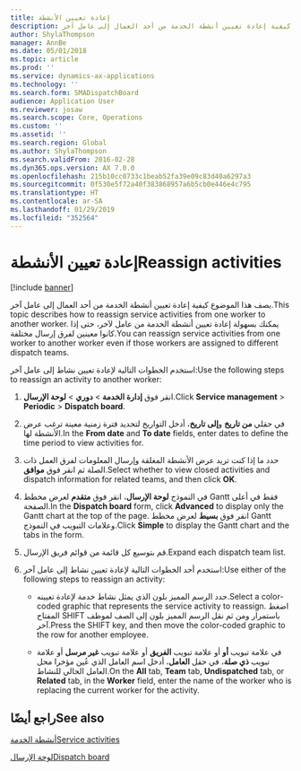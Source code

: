 ```yaml
---
title: إعادة تعيين الأنشطة
description: يصف هذا الموضوع كيفية إعادة تعيين أنشطة الخدمة من أحد العمال إلى عامل آخر.
author: ShylaThompson
manager: AnnBe
ms.date: 05/01/2018
ms.topic: article
ms.prod: ''
ms.service: dynamics-ax-applications
ms.technology: ''
ms.search.form: SMADispatchBoard
audience: Application User
ms.reviewer: josaw
ms.search.scope: Core, Operations
ms.custom: ''
ms.assetid: ''
ms.search.region: Global
ms.author: ShylaThompson
ms.search.validFrom: 2016-02-28
ms.dyn365.ops.version: AX 7.0.0
ms.openlocfilehash: 215b10cc0733c1beab52fa39e09c83d40a6297a3
ms.sourcegitcommit: 0f530e5f72a40f383868957a6b5cb0e446e4c795
ms.translationtype: HT
ms.contentlocale: ar-SA
ms.lasthandoff: 01/29/2019
ms.locfileid: "352564"
---
```

# <a name="reassign-activities"></a><span data-ttu-id="0baec-103">إعادة تعيين الأنشطة</span><span class="sxs-lookup"><span data-stu-id="0baec-103">Reassign activities</span></span> 

[!include [banner](../includes/banner.md)]


<span data-ttu-id="0baec-104">يصف هذا الموضوع كيفية إعادة تعيين أنشطة الخدمة من أحد العمال إلى عامل آخر.</span><span class="sxs-lookup"><span data-stu-id="0baec-104">This topic describes how to reassign service activities from one worker to another worker.</span></span> <span data-ttu-id="0baec-105">يمكنك بسهولة إعادة تعيين أنشطة الخدمة من عامل لآخر، حتى إذا كانوا معينين لفرق إرسال مختلفة.</span><span class="sxs-lookup"><span data-stu-id="0baec-105">You can reassign service activities from one worker to another worker even if those workers are assigned to different dispatch teams.</span></span>

<span data-ttu-id="0baec-106">استخدم الخطوات التالية لإعادة تعيين نشاط إلى عامل آخر:</span><span class="sxs-lookup"><span data-stu-id="0baec-106">Use the following steps to reassign an activity to another worker:</span></span>

1.  <span data-ttu-id="0baec-107">انقر فوق **إدارة الخدمة** \> **دوري** \> **لوحة الإرسال‬**.</span><span class="sxs-lookup"><span data-stu-id="0baec-107">Click **Service management** \> **Periodic** \> **Dispatch board**.</span></span>

2.  <span data-ttu-id="0baec-108">في حقلي **من تاريخ** و**إلى تاريخ**، أدخل التواريخ لتحديد فترة زمنية معينة ترغب عرض الأنشطة لها.</span><span class="sxs-lookup"><span data-stu-id="0baec-108">In the **From date** and **To date** fields, enter dates to define the time period to view activities for.</span></span>

3.  <span data-ttu-id="0baec-109">حدد ما إذا كنت تريد عرض الأنشطة المغلقة وإرسال المعلومات لفرق العمل ذات الصلة ثم انقر فوق **موافق**.</span><span class="sxs-lookup"><span data-stu-id="0baec-109">Select whether to view closed activities and dispatch information for related teams, and then click **OK**.</span></span>

4.  <span data-ttu-id="0baec-110">في النموذج **لوحة الإرسال**، انقر فوق **متقدم** لعرض مخطط Gantt فقط في أعلى الصفحة.</span><span class="sxs-lookup"><span data-stu-id="0baec-110">In the **Dispatch board** form, click **Advanced** to display only the Gantt chart at the top of the page.</span></span> <span data-ttu-id="0baec-111">انقر فوق **بسيط** لعرض مخطط Gantt وعلامات التبويب في النموذج.</span><span class="sxs-lookup"><span data-stu-id="0baec-111">Click **Simple** to display the Gantt chart and the tabs in the form.</span></span>

5.  <span data-ttu-id="0baec-112">قم بتوسيع كل قائمة من قوائم فريق الإرسال.</span><span class="sxs-lookup"><span data-stu-id="0baec-112">Expand each dispatch team list.</span></span>

6.  <span data-ttu-id="0baec-113">استخدم أحد الخطوات التالية لإعادة تعيين نشاط إلى عامل آخر:</span><span class="sxs-lookup"><span data-stu-id="0baec-113">Use either of the following steps to reassign an activity:</span></span>
    
      - <span data-ttu-id="0baec-114">حدد الرسم المميز بلون الذي يمثل نشاط خدمة لإعادة تعيينه.</span><span class="sxs-lookup"><span data-stu-id="0baec-114">Select a color-coded graphic that represents the service activity to reassign.</span></span> <span data-ttu-id="0baec-115">اضغط المفتاح SHIFT باستمرار ومن ثم نقل الرسم المميز بلون إلى الصف لموظف آخر.</span><span class="sxs-lookup"><span data-stu-id="0baec-115">Press the SHIFT key, and then move the color-coded graphic to the row for another employee.</span></span>
    
      - <span data-ttu-id="0baec-116">في علامة تبويب **أو** أو علامة تبويب **الفريق** أو علامة تبويب **غير مرسل** أو علامة تبويب **ذي صلة**، في حقل **العامل**، أدخل اسم العامل الذي عُين مؤخرا محل العامل الحالي للنشاط.</span><span class="sxs-lookup"><span data-stu-id="0baec-116">On the **All** tab, **Team** tab, **Undispatched** tab, or **Related** tab, in the **Worker** field, enter the name of the worker who is replacing the current worker for the activity.</span></span>

## <a name="see-also"></a><span data-ttu-id="0baec-117">راجع أيضًا</span><span class="sxs-lookup"><span data-stu-id="0baec-117">See also</span></span>

[<span data-ttu-id="0baec-118">أنشطة الخدمة</span><span class="sxs-lookup"><span data-stu-id="0baec-118">Service activities</span></span>](service-activities.md)

[<span data-ttu-id="0baec-119">لوحة الإرسال</span><span class="sxs-lookup"><span data-stu-id="0baec-119">Dispatch board</span></span>](dispatch-board.md)



